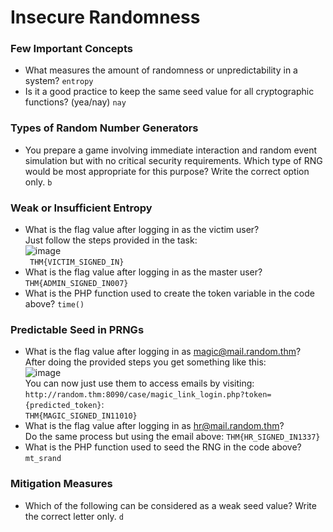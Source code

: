 # Insecure Randomness

### Few Important Concepts
- What measures the amount of randomness or unpredictability in a system? `entropy`
- Is it a good practice to keep the same seed value for all cryptographic functions? (yea/nay) `nay`

### Types of Random Number Generators
- You prepare a game involving immediate interaction and random event simulation but with no critical security requirements. Which type of RNG would be most appropriate for this purpose? Write the correct option only. `b`

### Weak or Insufficient Entropy
- What is the flag value after logging in as the victim user?<br />
Just follow the steps provided in the task: <br />
![image](https://github.com/user-attachments/assets/30d2e655-0faf-453f-bc7b-d17231677b04)<br />
` THM{VICTIM_SIGNED_IN}`
- What is the flag value after logging in as the master user? `THM{ADMIN_SIGNED_IN007}`
- What is the PHP function used to create the token variable in the code above? `time()`

### Predictable Seed in PRNGs
- What is the flag value after logging in as magic@mail.random.thm? <br />
After doing the provided steps you get something like this: <br />
![image](https://github.com/user-attachments/assets/d867cb59-3ee1-4ac2-9bca-a5c158fcd8b3)<br />
You can now just use them to access emails by visiting: `http://random.thm:8090/case/magic_link_login.php?token={predicted_token}`:<br />
`THM{MAGIC_SIGNED_IN11010}`
- What is the flag value after logging in as hr@mail.random.thm?<br />
Do the same process but using the email above: `THM{HR_SIGNED_IN1337}`
- What is the PHP function used to seed the RNG in the code above? `mt_srand`

### Mitigation Measures
- Which of the following can be considered as a weak seed value? Write the correct letter only. `d`
